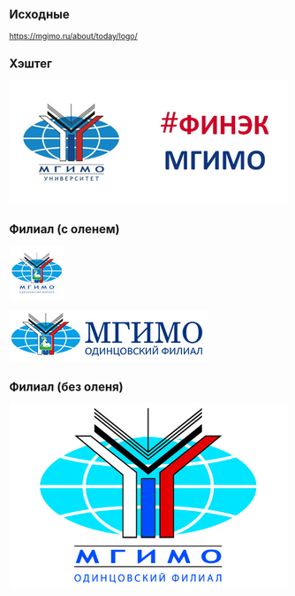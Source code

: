 ## Исходные

https://mgimo.ru/about/today/logo/

## Хэштег

![](img/front_dash.jpg)

## Филиал (с оленем)

![](img/unnamed.jpg)

![](img/with_text.png)

## Филиал (без оленя)

![](img/ver2.jpg)
